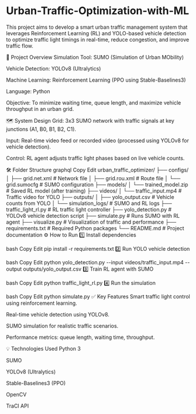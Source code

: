 # Urban-Traffic-Optimization-with-ML
This project aims to develop a smart urban traffic management system that leverages Reinforcement Learning (RL) and YOLO-based vehicle detection to optimize traffic light timings in real-time, reduce congestion, and improve traffic flow.

📌 Project Overview
Simulation Tool: SUMO (Simulation of Urban MObility)

Vehicle Detection: YOLOv8 (Ultralytics)

Machine Learning: Reinforcement Learning (PPO using Stable-Baselines3)

Language: Python

Objective: To minimize waiting time, queue length, and maximize vehicle throughput in an urban grid.

🗺 System Design
Grid: 3x3 SUMO network with traffic signals at key junctions (A1, B0, B1, B2, C1).

Input: Real-time video feed or recorded video (processed using YOLOv8 for vehicle detection).

Control: RL agent adjusts traffic light phases based on live vehicle counts.

🛠 Folder Structure
graphql
Copy
Edit
urban_traffic_optimizer/
├── configs/
│   ├── grid.net.xml         # Network file
│   ├── grid.rou.xml         # Route file
│   └── grid.sumocfg         # SUMO configuration
├── models/
│   └── trained_model.zip    # Saved RL model (after training)
├── videos/
│   └── traffic_input.mp4    # Traffic video for YOLO
├── outputs/
│   ├── yolo_output.csv      # Vehicle counts from YOLO
│   └── simulation_logs/     # SUMO and RL logs
├── traffic_light_rl.py      # RL traffic light controller
├── yolo_detection.py        # YOLOv8 vehicle detection script
├── simulate.py              # Runs SUMO with RL agent
├── visualize.py             # Visualization of traffic and performance
├── requirements.txt         # Required Python packages
└── README.md                # Project documentation
⚙ How to Run
1️⃣ Install dependencies

bash
Copy
Edit
pip install -r requirements.txt
2️⃣ Run YOLO vehicle detection

bash
Copy
Edit
python yolo_detection.py --input videos/traffic_input.mp4 --output outputs/yolo_output.csv
3️⃣ Train RL agent with SUMO

bash
Copy
Edit
python traffic_light_rl.py
4️⃣ Run the simulation

bash
Copy
Edit
python simulate.py
✅ Key Features
Smart traffic light control using reinforcement learning.

Real-time vehicle detection using YOLOv8.

SUMO simulation for realistic traffic scenarios.

Performance metrics: queue length, waiting time, throughput.

💡 Technologies Used
Python 3

SUMO

YOLOv8 (Ultralytics)

Stable-Baselines3 (PPO)

OpenCV

TraCI API

